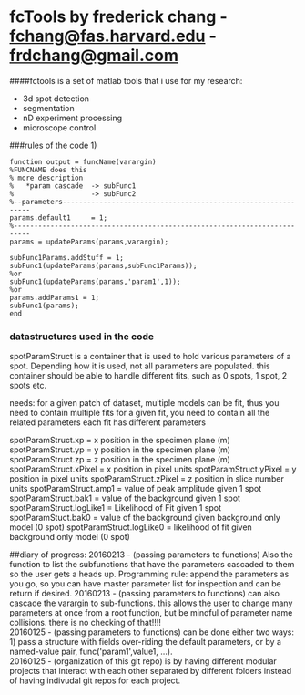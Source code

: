 fcTools by frederick chang - fchang@fas.harvard.edu - frdchang@gmail.com
===========================================================================

####fctools is a set of matlab tools that i use for my research:
- 3d spot detection
- segmentation
- nD experiment processing
- microscope control

###rules of the code
1)
```
function output = funcName(varargin)
%FUNCNAME does this
% more description
%   *param cascade  -> subFunc1
%                   -> subFunc2
%--parameters--------------------------------------------------------------
params.default1     = 1;
%--------------------------------------------------------------------------
params = updateParams(params,varargin);

subFunc1Params.addStuff = 1;
subFunc1(updateParams(params,subFunc1Params)); 
%or
subFunc1(updateParams(params,'param1',1));
%or 
params.addParams1 = 1;
subFunc1(params);
end
```

### datastructures used in the code
spotParamStruct is a container that is used to hold various parameters of a spot.  Depending how it is used, not all parameters are populated.
this container should be able to handle different fits, such as 0 spots, 1 spot, 2 spots etc.

needs:
for a given patch of dataset, multiple models can be fit, thus you need to contain multiple fits
for a given fit, you need to contain all the related parameters
each fit has different parameters

spotParamStruct.xp = x position in the specimen plane (m)
spotParamStruct.yp = y position in the specimen plane (m)
spotParamStruct.zp = z position in the specimen plane (m)
spotParamStruct.xPixel = x position in pixel units
spotParamStruct.yPixel = y position in pixel units
spotParamStruct.zPixel = z position in slice number units
spotParamStruct.amp1    = value of peak amplitude given 1 spot
spotParamStruct.bak1    = value of the background given 1 spot
spotParamStruct.logLike1 = Likelihood of Fit given 1 spot
spotParamStuct.bak0 = value of the background given background only model (0 spot)
spotParamStruct.logLike0 = likelihood of fit given background only model (0 spot)

##diary of progress:
20160213 - (passing parameters to functions) Also the function to list the subfunctions that have the parameters cascaded to them so the user gets a heads up.  Programming rule: append the parameters as you go, so you can have master parameter list for inspection and can be return if desired.
20160213 - (passing parameters to functions) can also cascade the varargin to sub-functions.  this allows the user to change many parameters at once from a root function, but be mindful of parameter name collisions.  there is no checking of that!!!!  
20160125 - (passing parameters to functions) can be done either two ways: 1) pass a structure with fields over-riding the default parameters, or by a named-value pair, func('param1',value1, ...).  
20160125 - (organization of this git repo) is by having different modular projects that interact with each other separated by different folders instead of having indivudal git repos for each project.  